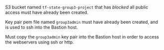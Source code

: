 S3 bucket named `tf-state-group3-project` that has *blocked* all public access must have already been created.

Key pair pem file named `group3admin` must have already been created, and is used to ssh into the Bastion host.

Must copy the `group3admin` key pair into the Bastion host in order to access the webservers using ssh or http.